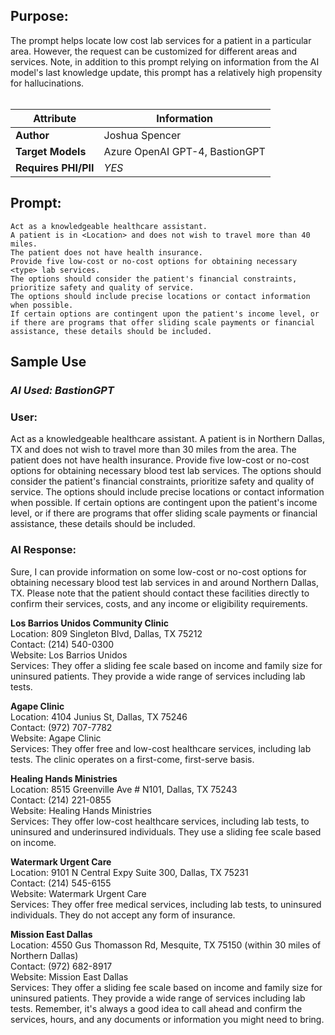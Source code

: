 ## **Purpose:**   
The prompt helps locate low cost lab services for a patient in a particular area. However, the request can be customized for different areas and services. Note, in addition to this prompt relying on information from the AI model's last knowledge update, this prompt has a relatively high propensity for hallucinations.<br><br>

| **Attribute** | **Information**       |
|---------------------|-----------------------|
| **Author** | Joshua Spencer |
| **Target Models** | Azure OpenAI GPT-4, BastionGPT |
| **Requires PHI/PII** | *YES* |


## Prompt:
```
Act as a knowledgeable healthcare assistant.
A patient is in <Location> and does not wish to travel more than 40 miles. 
The patient does not have health insurance.
Provide five low-cost or no-cost options for obtaining necessary <type> lab services.
The options should consider the patient's financial constraints, prioritize safety and quality of service.
The options should include precise locations or contact information when possible.
If certain options are contingent upon the patient's income level, or if there are programs that offer sliding scale payments or financial assistance, these details should be included.
```

## Sample Use 
### _AI Used: BastionGPT_

### **User:** 
Act as a knowledgeable healthcare assistant.
A patient is in Northern Dallas, TX and does not wish to travel more than 30 miles from the area. 
The patient does not have health insurance.
Provide five low-cost or no-cost options for obtaining necessary blood test lab services.
The options should consider the patient's financial constraints, prioritize safety and quality of service.
The options should include precise locations or contact information when possible.
If certain options are contingent upon the patient's income level, or if there are programs that offer sliding scale payments or financial assistance, these details should be included.

### **AI Response:** 
Sure, I can provide information on some low-cost or no-cost options for obtaining necessary blood test lab services in and around Northern Dallas, TX. Please note that the patient should contact these facilities directly to confirm their services, costs, and any income or eligibility requirements.

**Los Barrios Unidos Community Clinic**  
Location: 809 Singleton Blvd, Dallas, TX 75212  
Contact: (214) 540-0300  
Website: Los Barrios Unidos  
Services: They offer a sliding fee scale based on income and family size for uninsured patients. They provide a wide range of services including lab tests.  

**Agape Clinic**  
Location: 4104 Junius St, Dallas, TX 75246  
Contact: (972) 707-7782  
Website: Agape Clinic  
Services: They offer free and low-cost healthcare services, including lab tests. The clinic operates on a first-come, first-serve basis.  

**Healing Hands Ministries**  
Location: 8515 Greenville Ave # N101, Dallas, TX 75243  
Contact: (214) 221-0855  
Website: Healing Hands Ministries  
Services: They offer low-cost healthcare services, including lab tests, to uninsured and underinsured individuals. They use a sliding fee scale based on income.  

**Watermark Urgent Care**  
Location: 9101 N Central Expy Suite 300, Dallas, TX 75231  
Contact: (214) 545-6155  
Website: Watermark Urgent Care  
Services: They offer free medical services, including lab tests, to uninsured individuals. They do not accept any form of insurance.  

**Mission East Dallas**  
Location: 4550 Gus Thomasson Rd, Mesquite, TX 75150 (within 30 miles of Northern Dallas)  
Contact: (972) 682-8917  
Website: Mission East Dallas  
Services: They offer a sliding fee scale based on income and family size for uninsured patients. They provide a wide range of services including lab tests.
Remember, it's always a good idea to call ahead and confirm the services, hours, and any documents or information you might need to bring.  
